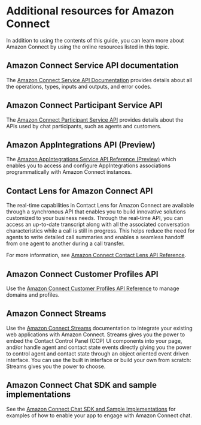 # Additional resources for Amazon Connect<a name="additional-resources"></a>

In addition to using the contents of this guide, you can learn more about Amazon Connect by using the online resources listed in this topic\.

## Amazon Connect Service API documentation<a name="acp-api"></a>

The [Amazon Connect Service API Documentation](https://docs.aws.amazon.com/connect/latest/APIReference/welcome.html) provides details about all the operations, types, inputs and outputs, and error codes\. 

## Amazon Connect Participant Service API<a name="acp-api"></a>

The [Amazon Connect Participant Service API](https://docs.aws.amazon.com/connect-participant/latest/APIReference/Welcome.html) provides details about the APIs used by chat participants, such as agents and customers\. 

## Amazon AppIntegrations API \(Preview\)<a name="appintegrations-api"></a>

The [Amazon AppIntegrations Service API Reference \(Preview\)](https://docs.aws.amazon.com/appintegrations/latest/APIReference/Welcome.html) which enables you to access and configure AppIntegrations associations programmatically with Amazon Connect instances\. 

## Contact Lens for Amazon Connect API<a name="contactlens-api"></a>

The real\-time capabilities in Contact Lens for Amazon Connect are available through a synchronous API that enables you to build innovative solutions customized to your business needs\. Through the real\-time API, you can access an up\-to\-date transcript along with all the associated conversation characteristics while a call is still in progress\. This helps reduce the need for agents to write detailed call summaries and enables a seamless handoff from one agent to another during a call transfer\.

For more information, see [Amazon Connect Contact Lens API Reference](https://docs.aws.amazon.com/contact-lens/latest/APIReference/Welcome.html)\.

## Amazon Connect Customer Profiles API<a name="customerprofiles-api"></a>

Use the [Amazon Connect Customer Profiles API Reference](https://docs.aws.amazon.com/customerprofiles/latest/APIReference/Welcome.html) to manage domains and profiles\. 

## Amazon Connect Streams<a name="streams"></a>

Use the [Amazon Connect Streams](https://github.com/aws/amazon-connect-streams) documentation to integrate your existing web applications with Amazon Connect\. Streams gives you the power to embed the Contact Control Panel \(CCP\) UI components into your page, and/or handle agent and contact state events directly giving you the power to control agent and contact state through an object oriented event driven interface\. You can use the built in interface or build your own from scratch: Streams gives you the power to choose\.

## Amazon Connect Chat SDK and sample implementations<a name="chat-example"></a>

 See the [Amazon Connect Chat SDK and Sample Implementations](https://github.com/amazon-connect/amazon-connect-chat-ui-examples/) for examples of how to enable your app to engage with Amazon Connect chat\. 